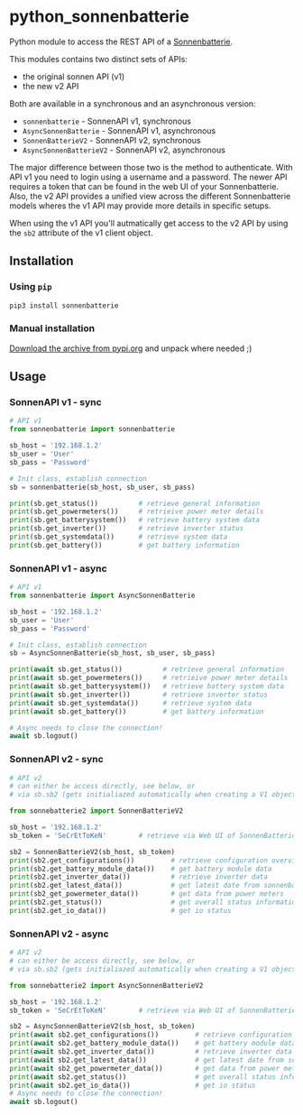 # python_sonnenbatterie

Python module to access the REST API of a [Sonnenbatterie](https://sonnenusa.com/en/products/).

This modules contains two distinct sets of APIs:
- the original sonnen API (v1)
- the new v2 API

Both are available in a synchronous and an asynchronous version:
- `sonnenbatterie` - SonnenAPI v1, synchronous
- `AsyncSonnenBatterie` - SonnenAPI v1, asynchronous
- `SonnenBatterieV2` - SonnenAPI v2, synchronous
- `AsyncSonnenBatterieV2` - SonnenAPI v2, asynchronous

The major difference between those two is the method to authenticate. With API v1 you need
to login using a username and a password. The newer API requires a token that can be found
in the web UI of your Sonnenbatterie.
Also, the v2 API provides a unified view across the different Sonnenbatterie models wheres
the v1 API may provide more details in specific setups.

When using the v1 API you'll autmatically get access to the v2 API by using the `sb2` 
attribute of the v1 client object.

## Installation

### Using `pip`

``` bash
pip3 install sonnenbatterie
```

### Manual installation
[Download the archive from pypi.org](https://pypi.org/project/sonnenbatterie/#files) and unpack where needed ;)

## Usage

### SonnenAPI v1 - sync
``` python
# API v1
from sonnenbatterie import sonnenbatterie

sb_host = '192.168.1.2'
sb_user = 'User'
sb_pass = 'Password'

# Init class, establish connection
sb = sonnenbatterie(sb_host, sb_user, sb_pass)

print(sb.get_status())	        # retrieve general information
print(sb.get_powermeters())     # retrieive power meter details
print(sb.get_batterysystem())   # retrieve battery system data
print(sb.get_inverter())        # retrieve inverter status
print(sb.get_systemdata())      # retrieve system data
print(sb.get_battery())         # get battery information
```

### SonnenAPI v1 - async
``` python
# API v1
from sonnenbatterie import AsyncSonnenBatterie

sb_host = '192.168.1.2'
sb_user = 'User'
sb_pass = 'Password'

# Init class, establish connection
sb = AsyncSonnenBatterie(sb_host, sb_user, sb_pass)

print(await sb.get_status())	      # retrieve general information
print(await sb.get_powermeters())     # retrieive power meter details
print(await sb.get_batterysystem())   # retrieve battery system data
print(await sb.get_inverter())        # retrieve inverter status
print(await sb.get_systemdata())      # retrieve system data
print(await sb.get_battery())         # get battery information

# Async needs to close the connection!
await sb.logout()
```

### SonnenAPI v2 - sync
``` python
# API v2
# can either be access directly, see below, or
# via sb.sb2 (gets initialiazed automatically when creating a V1 object)

from sonnebatterie2 import SonnenBatterieV2

sb_host = '192.168.1.2'
sb_token = 'SeCrEtToKeN'        # retrieve via Web UI of SonnenBatterie

sb2 = SonnenBatterieV2(sb_host, sb_token)
print(sb2.get_configurations())         # retrieve configuration overview
print(sb2.get_battery_module_data())    # get battery module data
print(sb2.get_inverter_data())          # retrieve inverter data
print(sb2.get_latest_data())            # get latest date from sonnenbatterie
print(sb2_get_powermeter_data())        # get data from power meters
print(sb2.get_status())                 # get overall status information
print(sb2.get_io_data())                # get io status
```

### SonnenAPI v2 - async
``` python
# API v2
# can either be access directly, see below, or
# via sb.sb2 (gets initialiazed automatically when creating a V1 object)

from sonnebatterie2 import AsyncSonnenBatterieV2

sb_host = '192.168.1.2'
sb_token = 'SeCrEtToKeN'        # retrieve via Web UI of SonnenBatterie

sb2 = AsyncSonnenBatterieV2(sb_host, sb_token)
print(await sb2.get_configurations())         # retrieve configuration overview
print(await sb2.get_battery_module_data())    # get battery module data
print(await sb2.get_inverter_data())          # retrieve inverter data
print(await sb2.get_latest_data())            # get latest date from sonnenbatterie
print(await sb2_get_powermeter_data())        # get data from power meters
print(await sb2.get_status())                 # get overall status information
print(await sb2.get_io_data())                # get io status
# Async needs to close the connection!
await sb.logout()
```
